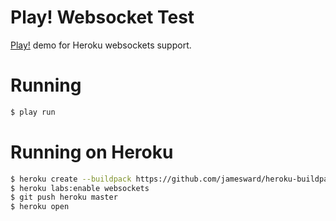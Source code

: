 # Play! Websocket Test

[Play!](http://www.playframework.com/) demo for Heroku websockets support.

# Running

``` bash
$ play run
```

# Running on Heroku

``` bash
$ heroku create --buildpack https://github.com/jamesward/heroku-buildpack-play.git
$ heroku labs:enable websockets
$ git push heroku master
$ heroku open
```
